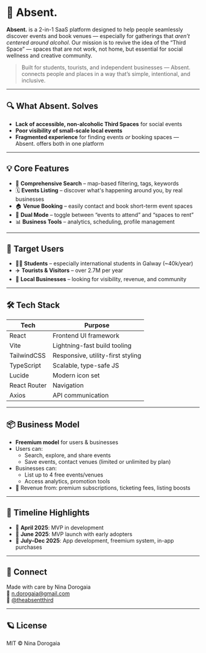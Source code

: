 # 🌙 Absent.

**Absent.** is a 2-in-1 SaaS platform designed to help people seamlessly discover events and book venues — especially for gatherings that *aren’t centered around alcohol*. Our mission is to revive the idea of the “Third Space” — spaces that are not work, not home, but essential for social wellness and creative community.

> Built for students, tourists, and independent businesses — Absent. connects people and places in a way that’s simple, intentional, and inclusive.

---

## 🔍 What Absent. Solves

- **Lack of accessible, non-alcoholic Third Spaces** for social events
- **Poor visibility of small-scale local events**
- **Fragmented experience** for finding events *or* booking spaces — Absent. offers both in one platform

---

## 💡 Core Features

- 🔎 **Comprehensive Search** – map-based filtering, tags, keywords
- 🗓️ **Events Listing** – discover what's happening around you, by real businesses
- 🏠 **Venue Booking** – easily contact and book short-term event spaces
- 🔁 **Dual Mode** – toggle between “events to attend” and “spaces to rent”
- 📊 **Business Tools** – analytics, scheduling, profile management

---

## 👥 Target Users

- 🧑‍🎓 **Students** – especially international students in Galway (~40k/year)
- ✈️ **Tourists & Visitors** – over 2.7M per year
- 🏪 **Local Businesses** – looking for visibility, revenue, and community

---

## 🛠️ Tech Stack

| Tech        | Purpose                             |
|-------------|-------------------------------------|
| React       | Frontend UI framework               |
| Vite        | Lightning-fast build tooling        |
| TailwindCSS | Responsive, utility-first styling   |
| TypeScript  | Scalable, type-safe JS              |
| Lucide      | Modern icon set                     |
| React Router| Navigation                          |
| Axios       | API communication                   |

---

## 📦 Business Model

- **Freemium model** for users & businesses
- Users can:
  - Search, explore, and share events
  - Save events, contact venues (limited or unlimited by plan)
- Businesses can:
  - List up to 4 free events/venues
  - Access analytics, promotion tools
- 💸 Revenue from: premium subscriptions, ticketing fees, listing boosts

---

## 🚀 Timeline Highlights

- 🧪 **April 2025**: MVP in development
- 🎯 **June 2025**: MVP launch with early adopters
- 📱 **July–Dec 2025**: App development, freemium system, in-app purchases

---

## 🤍 Connect

Made with care by Nina Dorogaia  
📧 n.dorogaia@gmail.com  
📸 [@theabsentthird](https://instagram.com/theabsentthird)

---

## 🪐 License

MIT © Nina Dorogaia
